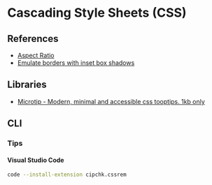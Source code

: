 # Cascading Style Sheets (CSS)

## References

- [Aspect Ratio](https://www.w3schools.com/howto/howto_css_aspect_ratio.asp)
- [Emulate borders with inset box shadows](https://makandracards.com/makandra/12019-css-emulate-borders-with-inset-box-shadows)

## Libraries

- [Microtip - Modern, minimal and accessible css tooptips. 1kb only](https://microtip.now.sh/)

## CLI

### Tips

#### Visual Studio Code

```sh
code --install-extension cipchk.cssrem
```
